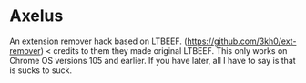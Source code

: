 # Axelus
An extension remover hack based on LTBEEF. (https://github.com/3kh0/ext-remover) &lt; credits to them they made original LTBEEF.
This only works on Chrome OS versions 105 and earlier. If you have later, all I have to say is that is sucks to suck.
